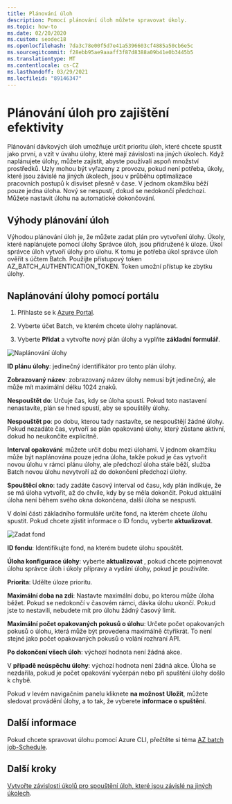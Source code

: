 ```yaml
---
title: Plánování úloh
description: Pomocí plánování úloh můžete spravovat úkoly.
ms.topic: how-to
ms.date: 02/20/2020
ms.custom: seodec18
ms.openlocfilehash: 7da3c78e00f5d7e41a5396603cf4885a50cb6e5c
ms.sourcegitcommit: f28ebb95ae9aaaff3f87d8388a09b41e0b3445b5
ms.translationtype: MT
ms.contentlocale: cs-CZ
ms.lasthandoff: 03/29/2021
ms.locfileid: "89146347"
---
```

# <a name="schedule-jobs-for-efficiency"></a>Plánování úloh pro zajištění efektivity

Plánování dávkových úloh umožňuje určit prioritu úloh, které chcete spustit jako první, a vzít v úvahu úlohy, které mají závislosti na jiných úkolech. Když naplánujete úlohy, můžete zajistit, abyste používali aspoň množství prostředků. Uzly mohou být vyřazeny z provozu, pokud není potřeba, úkoly, které jsou závislé na jiných úkolech, jsou v průběhu optimalizace pracovních postupů k disviset přesně v čase. V jednom okamžiku běží pouze jedna úloha. Nový se nespustí, dokud se nedokončí předchozí. Můžete nastavit úlohu na automatické dokončování. 

## <a name="benefit-of-job-scheduling"></a>Výhody plánování úloh

Výhodou plánování úloh je, že můžete zadat plán pro vytvoření úlohy. Úkoly, které naplánujete pomocí úlohy Správce úloh, jsou přidružené k úloze. Úkol správce úloh vytvoří úlohy pro úlohu. K tomu je potřeba úkol správce úloh ověřit s účtem Batch. Použijte přístupový token AZ_BATCH_AUTHENTICATION_TOKEN. Token umožní přístup ke zbytku úlohy. 

## <a name="use-the-portal-to-schedule-a-job"></a>Naplánování úlohy pomocí portálu

   1. Přihlaste se k [Azure Portal](https://portal.azure.com/).

   2. Vyberte účet Batch, ve kterém chcete úlohy naplánovat.

   3. Vyberte **Přidat** a vytvořte nový plán úlohy a vyplňte **základní formulář**.



![Naplánování úlohy][1]

**ID plánu úlohy**: jedinečný identifikátor pro tento plán úlohy.

**Zobrazovaný název**: zobrazovaný název úlohy nemusí být jedinečný, ale může mít maximální délku 1024 znaků.

**Nespouštět do**: Určuje čas, kdy se úloha spustí. Pokud toto nastavení nenastavíte, plán se hned spustí, aby se spouštěly úlohy.

**Nespouštět po**: po dobu, kterou tady nastavíte, se nespouštějí žádné úlohy. Pokud nezadáte čas, vytvoří se plán opakované úlohy, který zůstane aktivní, dokud ho neukončíte explicitně.

**Interval opakování**: můžete určit dobu mezi úlohami. V jednom okamžiku může být naplánována pouze jedna úloha, takže pokud je čas vytvořit novou úlohu v rámci plánu úlohy, ale předchozí úloha stále běží, služba Batch novou úlohu nevytvoří až do dokončení předchozí úlohy.  

**Spouštěcí okno**: tady zadáte časový interval od času, kdy plán indikuje, že se má úloha vytvořit, až do chvíle, kdy by se měla dokončit. Pokud aktuální úloha není během svého okna dokončena, další úloha se nespustí.

V dolní části základního formuláře určíte fond, na kterém chcete úlohu spustit. Pokud chcete zjistit informace o ID fondu, vyberte **aktualizovat**. 

![Zadat fond][2]


**ID fondu**: Identifikujte fond, na kterém budete úlohu spouštět.

**Úloha konfigurace úlohy**: vyberte **aktualizovat** , pokud chcete pojmenovat úlohu správce úloh i úkoly přípravy a vydání úlohy, pokud je používáte.

**Priorita**: Udělte úloze prioritu.

**Maximální doba na zdi**: Nastavte maximální dobu, po kterou může úloha běžet. Pokud se nedokončí v časovém rámci, dávka úlohu ukončí. Pokud jste to nestavili, nebudete mít pro úlohu žádný časový limit.

**Maximální počet opakovaných pokusů o úlohu**: Určete počet opakovaných pokusů o úlohu, která může být provedena maximálně čtyřikrát. To není stejné jako počet opakovaných pokusů o volání rozhraní API.

**Po dokončení všech úloh**: výchozí hodnota není žádná akce.

V **případě neúspěchu úlohy**: výchozí hodnota není žádná akce. Úloha se nezdařila, pokud je počet opakování vyčerpán nebo při spuštění úlohy došlo k chybě. 

Pokud v levém navigačním panelu kliknete **na možnost** **Uložit**, můžete sledovat provádění úlohy, a to tak, že vyberete **informace o spuštění**.


## <a name="for-more-information"></a>Další informace

Pokud chcete spravovat úlohu pomocí Azure CLI, přečtěte si téma [AZ batch job-Schedule](/cli/azure/batch/job-schedule).

## <a name="next-steps"></a>Další kroky

[Vytvořte závislosti úkolů pro spouštění úloh, které jsou závislé na jiných úkolech](batch-task-dependencies.md).





[1]: ./media/batch-job-schedule/add_job_schedule-02.png
[2]: ./media/batch-job-schedule/add_job_schedule-03.png


